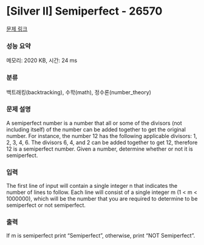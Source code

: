 # [Silver II] Semiperfect - 26570 

[문제 링크](https://www.acmicpc.net/problem/26570) 

### 성능 요약

메모리: 2020 KB, 시간: 24 ms

### 분류

백트래킹(backtracking), 수학(math), 정수론(number_theory)

### 문제 설명

<p>A semiperfect number is a number that all or some of the divisors (not including itself) of the number can be added together to get the original number. For instance, the number 12 has the following applicable divisors: 1, 2, 3, 4, 6. The divisors 6, 4, and 2 can be added together to get 12, therefore 12 is a semiperfect number. Given a number, determine whether or not it is semiperfect.</p>

### 입력 

 <p>The first line of input will contain a single integer n that indicates the number of lines to follow. Each line will consist of a single integer m (1 < m < 1000000), which will be the number that you are required to determine to be semiperfect or not semiperfect.</p>

### 출력 

 <p>If m is semiperfect print “Semiperfect”, otherwise, print “NOT Semiperfect”.</p>

